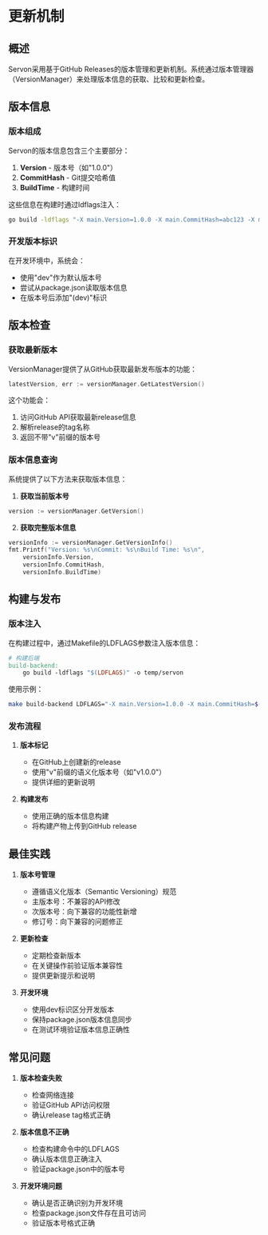 # 更新机制

## 概述

Servon采用基于GitHub Releases的版本管理和更新机制。系统通过版本管理器（VersionManager）来处理版本信息的获取、比较和更新检查。

## 版本信息

### 版本组成

Servon的版本信息包含三个主要部分：

1. **Version** - 版本号（如"1.0.0"）
2. **CommitHash** - Git提交哈希值
3. **BuildTime** - 构建时间

这些信息在构建时通过ldflags注入：

```bash
go build -ldflags "-X main.Version=1.0.0 -X main.CommitHash=abc123 -X main.BuildTime=2024-01-01"
```

### 开发版本标识

在开发环境中，系统会：
- 使用"dev"作为默认版本号
- 尝试从package.json读取版本信息
- 在版本号后添加"(dev)"标识

## 版本检查

### 获取最新版本

VersionManager提供了从GitHub获取最新发布版本的功能：

```go
latestVersion, err := versionManager.GetLatestVersion()
```

这个功能会：
1. 访问GitHub API获取最新release信息
2. 解析release的tag名称
3. 返回不带"v"前缀的版本号

### 版本信息查询

系统提供了以下方法来获取版本信息：

1. **获取当前版本号**
```go
version := versionManager.GetVersion()
```

2. **获取完整版本信息**
```go
versionInfo := versionManager.GetVersionInfo()
fmt.Printf("Version: %s\nCommit: %s\nBuild Time: %s\n",
    versionInfo.Version,
    versionInfo.CommitHash,
    versionInfo.BuildTime)
```

## 构建与发布

### 版本注入

在构建过程中，通过Makefile的LDFLAGS参数注入版本信息：

```makefile
# 构建后端
build-backend:
    go build -ldflags "$(LDFLAGS)" -o temp/servon
```

使用示例：
```bash
make build-backend LDFLAGS="-X main.Version=1.0.0 -X main.CommitHash=$(git rev-parse HEAD) -X main.BuildTime=$(date -u '+%Y-%m-%d')"
```

### 发布流程

1. **版本标记**
   - 在GitHub上创建新的release
   - 使用"v"前缀的语义化版本号（如"v1.0.0"）
   - 提供详细的更新说明

2. **构建发布**
   - 使用正确的版本信息构建
   - 将构建产物上传到GitHub release

## 最佳实践

1. **版本号管理**
   - 遵循语义化版本（Semantic Versioning）规范
   - 主版本号：不兼容的API修改
   - 次版本号：向下兼容的功能性新增
   - 修订号：向下兼容的问题修正

2. **更新检查**
   - 定期检查新版本
   - 在关键操作前验证版本兼容性
   - 提供更新提示和说明

3. **开发环境**
   - 使用dev标识区分开发版本
   - 保持package.json版本信息同步
   - 在测试环境验证版本信息正确性

## 常见问题

1. **版本检查失败**
   - 检查网络连接
   - 验证GitHub API访问权限
   - 确认release tag格式正确

2. **版本信息不正确**
   - 检查构建命令中的LDFLAGS
   - 确认版本信息正确注入
   - 验证package.json中的版本号

3. **开发环境问题**
   - 确认是否正确识别为开发环境
   - 检查package.json文件存在且可访问
   - 验证版本号格式正确